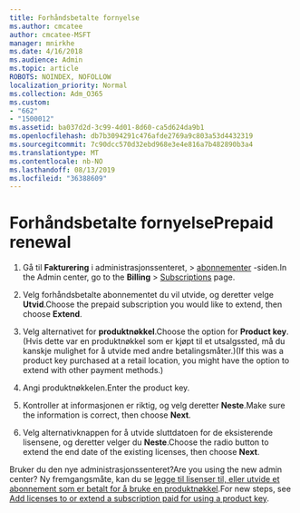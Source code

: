 ```yaml
---
title: Forhåndsbetalte fornyelse
ms.author: cmcatee
author: cmcatee-MSFT
manager: mnirkhe
ms.date: 4/16/2018
ms.audience: Admin
ms.topic: article
ROBOTS: NOINDEX, NOFOLLOW
localization_priority: Normal
ms.collection: Adm_O365
ms.custom:
- "662"
- "1500012"
ms.assetid: ba037d2d-3c99-4d01-8d60-ca5d624da9b1
ms.openlocfilehash: db7b3094291c476afde2769a9c803a53d4432319
ms.sourcegitcommit: 7c90dcc570d32ebd968e3e4e816a7b482890b3a4
ms.translationtype: MT
ms.contentlocale: nb-NO
ms.lasthandoff: 08/13/2019
ms.locfileid: "36388609"
---
```

# <a name="prepaid-renewal"></a><span data-ttu-id="b2a57-102">Forhåndsbetalte fornyelse</span><span class="sxs-lookup"><span data-stu-id="b2a57-102">Prepaid renewal</span></span>

1. <span data-ttu-id="b2a57-103">Gå til **Fakturering** i administrasjonssenteret, \> [abonnementer](https://go.microsoft.com/fwlink/p/?linkid=842054) -siden.</span><span class="sxs-lookup"><span data-stu-id="b2a57-103">In the Admin center, go to the **Billing** \> [Subscriptions](https://go.microsoft.com/fwlink/p/?linkid=842054) page.</span></span>

2. <span data-ttu-id="b2a57-104">Velg forhåndsbetalte abonnementet du vil utvide, og deretter velge **Utvid**.</span><span class="sxs-lookup"><span data-stu-id="b2a57-104">Choose the prepaid subscription you would like to extend, then choose **Extend**.</span></span>

3. <span data-ttu-id="b2a57-105">Velg alternativet for **produktnøkkel**.</span><span class="sxs-lookup"><span data-stu-id="b2a57-105">Choose the option for **Product key**.</span></span> <span data-ttu-id="b2a57-106">(Hvis dette var en produktnøkkel som er kjøpt til et utsalgssted, må du kanskje mulighet for å utvide med andre betalingsmåter.)</span><span class="sxs-lookup"><span data-stu-id="b2a57-106">(If this was a product key purchased at a retail location, you might have the option to extend with other payment methods.)</span></span>

4. <span data-ttu-id="b2a57-107">Angi produktnøkkelen.</span><span class="sxs-lookup"><span data-stu-id="b2a57-107">Enter the product key.</span></span>

5. <span data-ttu-id="b2a57-108">Kontroller at informasjonen er riktig, og velg deretter **Neste**.</span><span class="sxs-lookup"><span data-stu-id="b2a57-108">Make sure the information is correct, then choose **Next**.</span></span>

6. <span data-ttu-id="b2a57-109">Velg alternativknappen for å utvide sluttdatoen for de eksisterende lisensene, og deretter velger du **Neste**.</span><span class="sxs-lookup"><span data-stu-id="b2a57-109">Choose the radio button to extend the end date of the existing licenses, then choose **Next**.</span></span>

<span data-ttu-id="b2a57-110">Bruker du den nye administrasjonssenteret?</span><span class="sxs-lookup"><span data-stu-id="b2a57-110">Are you using the new admin center?</span></span> <span data-ttu-id="b2a57-111">Ny fremgangsmåte, kan du se [legge til lisenser til, eller utvide et abonnement som er betalt for å bruke en produktnøkkel](https://docs.microsoft.com/en-us/office365/admin/misc/add-licenses-using-product-key).</span><span class="sxs-lookup"><span data-stu-id="b2a57-111">For new steps, see [Add licenses to or extend a subscription paid for using a product key](https://docs.microsoft.com/en-us/office365/admin/misc/add-licenses-using-product-key).</span></span>